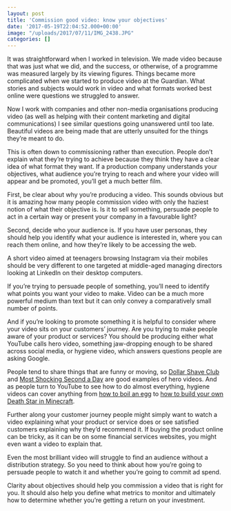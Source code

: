 ```yaml
---
layout: post
title: 'Commission good video: know your objectives'
date: '2017-05-19T22:04:52.000+00:00'
image: "/uploads/2017/07/11/IMG_2438.JPG"
categories: []
---
```



It was straightforward when I worked in television. We made video because that was just what we did, and the success, or otherwise, of a programme was measured largely by its viewing figures. Things became more complicated when we started to produce video at the Guardian. What stories and subjects would work in video and what formats worked best online were questions we struggled to answer.

Now I work with companies and other non-media organisations producing video (as well as helping with their content marketing and digital communications) I see similar questions going unanswered until too late. Beautiful videos are being made that are utterly unsuited for the things they’re meant to do.

This is often down to commissioning rather than execution. People don’t explain what they’re trying to achieve because they think they have a clear idea of what format they want. If a production company understands your objectives, what audience you’re trying to reach and where your video will appear and be promoted, you’ll get a much better film.

First, be clear about why you’re producing a video. This sounds obvious but it is amazing how many people commission video with only the haziest notion of what their objective is. Is it to sell something, persuade people to act in a certain way or present your company in a favourable light?

Second, decide who your audience is. If you have user personas, they should help you identify what your audience is interested in, where you can reach them online, and how they’re likely to be accessing the web.

A short video aimed at teenagers browsing Instagram via their mobiles should be very different to one targeted at middle-aged managing directors looking at LinkedIn on their desktop computers.

If you’re trying to persuade people of something, you’ll need to identify what points you want your video to make. Video can be  a much more powerful medium than text but it can only convey a comparatively small number of points.

And if you’re looking to promote something it is helpful to consider where your video sits on your customers’ journey. Are you trying to make people aware of your product or services? You should be producing either what YouTube calls hero video, something jaw-dropping enough to be shared across social media, or hygiene video, which answers questions people are asking Google.

People tend to share things that are funny or moving, so [Dollar Shave Club](https://www.youtube.com/watch?v=ZUG9qYTJMsI) and [Most Shocking Second a Day](https://www.youtube.com/watch?v=RBQ-IoHfimQ) are good examples of hero videos. And as people turn to YouTube to see how to do almost everything, hygiene videos can cover anything from [how to boil an egg](https://www.youtube.com/watch?v=8dCZm5aLj9A) to [how to build your own Death Star in Minecraft](https://www.youtube.com/watch?v=QeQFEt-JuJ8).

Further along your customer journey people might simply want to watch a video explaining what your product or service does or see satisfied customers explaining why they’d recommend it. If buying the product online can be tricky, as it can be on some financial services websites, you might even want a video to explain that.

Even the most brilliant video will struggle to find an audience without a distribution strategy. So you need to think about how you’re going to persuade people to watch it and whether you’re going to commit ad spend.

Clarity about objectives should help you commission a video that is right for you. It should also help you define what metrics to monitor and ultimately how to determine whether you’re getting a return on your investment.